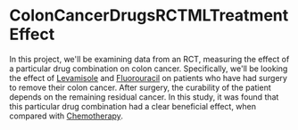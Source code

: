 # ColonCancerDrugsRCTMLTreatmentEffect
In this project, we'll be examining data from an RCT, measuring the effect of a particular drug combination on colon cancer. Specifically, we'll be looking the effect of [Levamisole](https://en.wikipedia.org/wiki/Levamisole) and [Fluorouracil](https://en.wikipedia.org/wiki/Fluorouracil) on patients who have had surgery to remove their colon cancer. After surgery, the curability of the patient depends on the remaining residual cancer. In this study, it was found that this particular drug combination had a clear beneficial effect, when compared with [Chemotherapy](https://en.wikipedia.org/wiki/Chemotherapy). 
